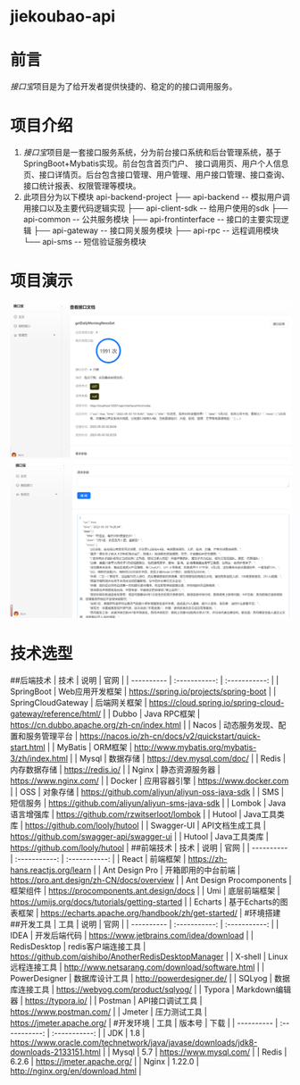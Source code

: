 # jiekoubao-api
# 前言
*接口宝*项目是为了给开发者提供快捷的、稳定的的接口调用服务。
# 项目介绍
1. *接口宝*项目是一套接口服务系统，分为前台接口系统和后台管理系统，基于SpringBoot+Mybatis实现。前台包含首页门户、
   接口调用页、用户个人信息页、接口详情页。后台包含接口管理、用户管理、用户接口管理、接口查询、接口统计报表、权限管理等模块。
2. 此项目分为以下模块 
api-backend-project
├── api-backend -- 模拟用户调用接口以及主要代码逻辑实现
├── api-client-sdk -- 给用户使用的sdk
├── api-common -- 公共服务模块
├── api-frontinterface -- 接口的主要实现逻辑
├── api-gateway -- 接口网关服务模块
├── api-rpc -- 远程调用模块
└── api-sms -- 短信验证服务模块

# 项目演示
![alt text](./img/eg1.png)
![alt text](./img/eg2.png)

# 技术选型
##后端技术
| 技术      | 说明     | 官网     |
| ---------- | :-----------:  | :-----------: |
| SpringBoot     | 	Web应用开发框架     | https://spring.io/projects/spring-boot   |
| SpringCloudGateway     | 		后端网关框架     | https://cloud.spring.io/spring-cloud-gateway/reference/html/   |
| Dubbo     | 		Java RPC框架     | https://cn.dubbo.apache.org/zh-cn/index.html  |
| Nacos     | 		动态服务发现、配置和服务管理平台     | https://nacos.io/zh-cn/docs/v2/quickstart/quick-start.html |
| MyBatis    | 		ORM框架    | http://www.mybatis.org/mybatis-3/zh/index.html  |
| Mysql     | 		数据存储     | 	https://dev.mysql.com/doc/ |
| Redis     | 		内存数据存储     | 	https://redis.io/  |
| Nginx     | 	静态资源服务器     | https://www.nginx.com/   |
| Docker     | 		应用容器引擎    | https://www.docker.com   |
| OSS     | 		对象存储     | 	https://github.com/aliyun/aliyun-oss-java-sdk   |
| SMS     | 		短信服务     | 	https://github.com/aliyun/aliyun-sms-java-sdk   |
| Lombok     | 		Java语言增强库     | https://github.com/rzwitserloot/lombok   |
| Hutool     | 		Java工具类库     | https://github.com/looly/hutool   |
| Swagger-UI     | 			API文档生成工具     | https://github.com/swagger-api/swagger-ui   |
| Hutool     | 		Java工具类库     | https://github.com/looly/hutool   |
##前端技术
| 技术      | 说明     | 官网     |
| ---------- | :-----------:  | :-----------: |
| React     | 	前端框架     | https://zh-hans.reactjs.org/learn   |
| Ant Design Pro     | 	开箱即用的中台前端     | https://pro.ant.design/zh-CN/docs/overview  |
|   Ant Design Procomponents   | 	框架组件    | https://procomponents.ant.design/docs  |
|   Umi   | 	底层前端框架    | https://umijs.org/docs/tutorials/getting-started  |
| Echarts    | 		基于Echarts的图表框架     | https://echarts.apache.org/handbook/zh/get-started/ |
#环境搭建
##开发工具
| 工具      | 说明     | 官网     |
| ---------- | :-----------:  | :-----------: |
| IDEA     | 	开发后端代码     | 	https://www.jetbrains.com/idea/download  |
| RedisDesktop    | 	redis客户端连接工具    | 	https://github.com/qishibo/AnotherRedisDesktopManager |
| X-shell   | 			Linux远程连接工具    | 	http://www.netsarang.com/download/software.html |
| PowerDesigner   | 	数据库设计工具  | http://powerdesigner.de/ |
| SQLyog   | 			数据库连接工具    | 	https://webyog.com/product/sqlyog/ |
| Typora  | 			Markdown编辑器    | 	https://typora.io/ |
| Postman  | 				API接口调试工具  | 	https://www.postman.com/ |
| Jmeter   | 	压力测试工具   | 	https://jmeter.apache.org/ |
#开发环境
| 工具      | 版本号     | 下载     |
| ---------- | :-----------:  | :-----------: |
| JDK     | 	1.8     | 		https://www.oracle.com/technetwork/java/javase/downloads/jdk8-downloads-2133151.html  |
| Mysql  | 	5.7   | https://www.mysql.com/ |
| Redis   | 	6.2.6   | 	https://jmeter.apache.org/ |
| Nginx   | 	1.22.0   | 	http://nginx.org/en/download.html |
```
